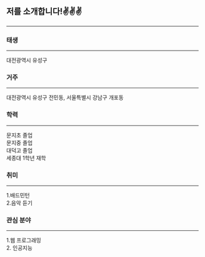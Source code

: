 저를 소개합니다!✌✌✌
-------------------
------------------
###  태생
----------
대전광역시 유성구
### 거주
----------
대전광역시 유성구 전민동, 서울특별시 강남구 개포동

### 학력
---------
문지초 졸업<br>
문지중 졸업<br>
대덕고 졸업<br>
세종대 1학년 재학

### 취미
----------
1.배드민턴    
2.음악 듣기

### 관심 분야
---------
1.웹 프로그래밍     
2. 인공지능


